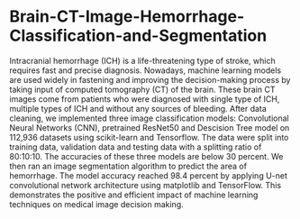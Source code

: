 # Brain-CT-Image-Hemorrhage-Classification-and-Segmentation

Intracranial hemorrhage (ICH) is a life-threatening type of stroke, which requires fast and precise diagnosis. Nowadays, machine learning models are used widely in fastening and improving the decision-making process by taking input of computed tomography (CT) of the brain. These brain CT images come from patients who were diagnosed with single type of ICH, multiple types of ICH and without any sources of bleeding. After data cleaning, we implemented three image classification models: Convolutional Neural Networks (CNN), pretrained ResNet50 and Descision Tree model on 112,936 datasets using scikit-learn and Tensorflow. The data were split into training data, validation data and testing data with a splitting ratio of 80:10:10. The accuracies of these three models are below 30 percent. We then ran an image segmentation algorithm to predict the area of hemorrhage. The model accuracy reached 98.4 percent by applying U-net convolutional network architecture using matplotlib and TensorFlow. This demonstrates the positive and efficient impact of machine learning techniques on medical image decision making.

